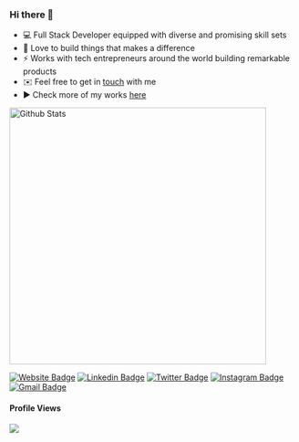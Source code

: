 ### Hi there 👋

- 💻 Full Stack Developer equipped with diverse and promising skill sets
- 💜 Love to build things that makes a difference
- ⚡ Works with tech entrepreneurs around the world building remarkable products
- ✉️ Feel free to get in [touch](mailto:l3lackcurtains@gmail.com) with me
- ▶️ Check more of my works [here](https://madhavpoudel.com.np/)


<img width="450" src="https://github-readme-stats.vercel.app/api?username=l3lackcurtains&show_icons=true&hide_border=true&theme=tokyonight" alt="Github Stats">

[![Website Badge](https://img.shields.io/badge/-crumet-47CCCC?style=flat&logo=Google-Chrome&logoColor=white&link=https://crumet)](https://crumet.com)
[![Linkedin Badge](https://img.shields.io/badge/-l3lackcurtains-blue?style=flat&logo=Linkedin&logoColor=white&link=https://www.linkedin.com/in/l3lackcurtains/)](https://www.linkedin.com/in/l3lackcurtains/)
[![Twitter Badge](https://img.shields.io/badge/-@l3lackcurtains-1ca0f1?style=flat&labelColor=1ca0f1&logo=twitter&logoColor=white&link=https://twitter.com/l3lackcurtains)](https://twitter.com/l3lackcurtains)
[![Instagram Badge](https://img.shields.io/badge/-@l3lackcurtains-purple?style=flat&logo=instagram&logoColor=white&link=https://instagram.com/l3lackcurtains/)](https://instagram.com/l3lackcurtains)
[![Gmail Badge](https://img.shields.io/badge/-l3lackcurtains-c14438?style=flat&logo=Gmail&logoColor=white&link=mailto:l3lackcurtains@protonmail.com)](mailto:l3lackcurtains@protonmail.com)

 #### Profile Views
 <img src="https://profile-counter.glitch.me/l3lackcurtains/count.svg" />
